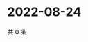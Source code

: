 # 2022-08-24

共 0 条

<!-- BEGIN WEIBO -->
<!-- 最后更新时间 Wed Aug 24 2022 20:32:42 GMT+0800 (China Standard Time) -->

<!-- END WEIBO -->
